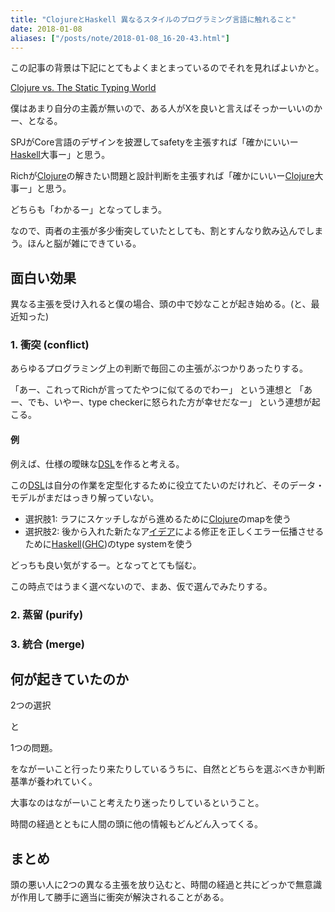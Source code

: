 ```yaml
---
title: "ClojureとHaskell 異なるスタイルのプログラミング言語に触れること"
date: 2018-01-08
aliases: ["/posts/note/2018-01-08_16-20-43.html"]
---
```


この記事の背景は下記にとてもよくまとまっているのでそれを見ればよいかと。

[Clojure vs. The Static Typing World](http://www.lispcast.com/clojure-and-types)

僕はあまり自分の主義が無いので、ある人がXを良いと言えばそっかーいいのかー、となる。

SPJがCore言語のデザインを披瀝してsafetyを主張すれば「確かにいいー[Haskell](http://d.hatena.ne.jp/keyword/Haskell)大事ー」と思う。

Richが[Clojure](http://d.hatena.ne.jp/keyword/Clojure)の解きたい問題と設計判断を主張すれば「確かにいいー[Clojure](http://d.hatena.ne.jp/keyword/Clojure)大事ー」と思う。

どちらも「わかるー」となってしまう。

なので、両者の主張が多少衝突していたとしても、割とすんなり飲み込んでしまう。ほんと脳が雑にできている。

## 面白い効果

異なる主張を受け入れると僕の場合、頭の中で妙なことが起き始める。(と、最近知った)

### 1. 衝突 (conflict)

あらゆるプログラミング上の判断で毎回この主張がぶつかりあったりする。

「あー、これってRichが言ってたやつに似てるのでわー」 という連想と 「あー、でも、いやー、type checkerに怒られた方が幸せだなー」 という連想が起こる。

#### 例

例えば、仕様の曖昧な[DSL](http://d.hatena.ne.jp/keyword/DSL)を作ると考える。

この[DSL](http://d.hatena.ne.jp/keyword/DSL)は自分の作業を定型化するために役立てたいのだけれど、そのデータ・モデルがまだはっきり解っていない。

- 選択肢1: ラフにスケッチしながら進めるために[Clojure](http://d.hatena.ne.jp/keyword/Clojure)のmapを使う
- 選択肢2: 後から入れた新たなア[イデア](http://d.hatena.ne.jp/keyword/%A5%A4%A5%C7%A5%A2)による修正を正しくエラー伝播させるために[Haskell](http://d.hatena.ne.jp/keyword/Haskell)([GHC](http://d.hatena.ne.jp/keyword/GHC))のtype systemを使う

どっちも良い気がするー。となってとても悩む。

この時点ではうまく選べないので、まあ、仮で選んでみたりする。

### 2. 蒸留 (purify)

### 3. 統合 (merge)

## 何が起きていたのか

2つの選択

と

1つの問題。

をながーいこと行ったり来たりしているうちに、自然とどちらを選ぶべきか判断基準が養われていく。

大事なのはながーいこと考えたり迷ったりしているということ。

時間の経過とともに人間の頭に他の情報もどんどん入ってくる。

## まとめ

頭の悪い人に2つの異なる主張を放り込むと、時間の経過と共にどっかで無意識が作用して勝手に適当に衝突が解決されることがある。

